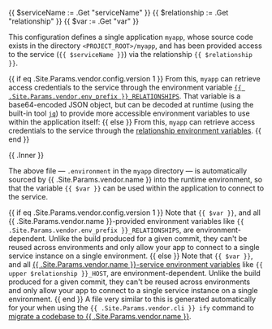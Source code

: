 <!-- shortcode start {{ .Name }} -->
{{ $serviceName := .Get "serviceName" }}
{{ $relationship := .Get "relationship" }}
{{ $var := .Get "var" }}

This configuration defines a single application `myapp`, whose source code exists in the directory `<PROJECT_ROOT>/myapp`, and has been provided access to the service (`{{ $serviceName }}`) via the relationship `{{ $relationship }}`.

{{ if eq .Site.Params.vendor.config.version 1 }}
From this, `myapp` can retrieve access credentials to the service through the environment variable [`{{ .Site.Params.vendor.env_prefix }}_RELATIONSHIPS`](#relationship-reference).
That variable is a base64-encoded JSON object, but can be decoded at runtime (using the built-in tool [`jq`](https://jqlang.github.io/jq/)) to provide more accessible environment variables to use within the application itself:
{{ else }}
From this, `myapp` can retrieve access credentials to the service through the [relationship environment variables](#relationship-reference).
{{ end }}

{{ .Inner }}

The above file &mdash; `.environment` in the `myapp` directory &mdash; is automatically sourced by {{ .Site.Params.vendor.name }} into the runtime environment, so that the variable `{{ $var }}` can be used within the application to connect to the service.

{{ if eq .Site.Params.vendor.config.version 1 }}
Note that `{{ $var }}`, and all {{ .Site.Params.vendor.name }}-provided environment variables like `{{ .Site.Params.vendor.env_prefix }}_RELATIONSHIPS`, are environment-dependent. Unlike the build produced for a given commit, they can't be reused across environments and only allow your app to connect to a single service instance on a single environment.
{{ else }}
Note that `{{ $var }}`, and all [{{ .Site.Params.vendor.name }}-service environment variables](/development/variables/_index.md#service-environment-variables) like `{{ upper $relationship }}_HOST`, are environment-dependent. Unlike the build produced for a given commit, they can't be reused across environments and only allow your app to connect to a single service instance on a single environment.
{{ end }}
A file very similar to this is generated automatically for your when using the `{{ .Site.Params.vendor.cli }} ify` command to [migrate a codebase to {{ .Site.Params.vendor.name }}](/get-started).
<!-- shortcode end {{ .Name }} -->
